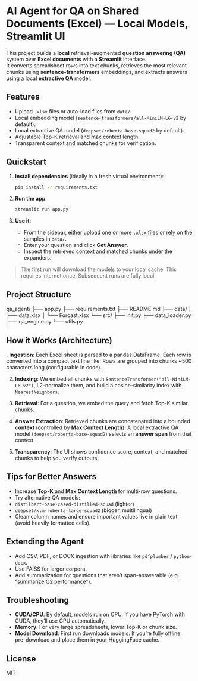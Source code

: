 # AI Agent for QA on Shared Documents (Excel) — Local Models, Streamlit UI

This project builds a **local** retrieval-augmented **question answering (QA)** system over **Excel documents** with a **Streamlit** interface.  
It converts spreadsheet rows into text chunks, retrieves the most relevant chunks using **sentence-transformers** embeddings, and extracts answers using a local **extractive QA** model.

## Features
- Upload `.xlsx` files or auto-load files from `data/`.
- Local embedding model (`sentence-transformers/all-MiniLM-L6-v2` by default).
- Local extractive QA model (`deepset/roberta-base-squad2` by default).
- Adjustable Top-K retrieval and max context length.
- Transparent context and matched chunks for verification.

## Quickstart

1. **Install dependencies** (ideally in a fresh virtual environment):
    ```bash
    pip install -r requirements.txt
    ```

2. **Run the app**:
    ```bash
    streamlit run app.py
    ```

3. **Use it**:
   - From the sidebar, either upload one or more `.xlsx` files or rely on the samples in `data/`.
   - Enter your question and click **Get Answer**.
   - Inspect the retrieved context and matched chunks under the expanders.

> The first run will download the models to your local cache. This requires internet once. Subsequent runs are fully local.
## Project Structure
qa_agent/
├── app.py
├── requirements.txt
├── README.md
├── data/
│ ├── data.xlsx
│ └── Forcast.xlsx
└── src/
├── init.py
├── data_loader.py
├── qa_engine.py
└── utils.py
## How it Works (Architecture)
. **Ingestion**: Each Excel sheet is parsed to a pandas DataFrame. Each row is converted into a compact text line like:
Rows are grouped into chunks ~500 characters long (configurable in code).

2. **Indexing**: We embed all chunks with `SentenceTransformer("all-MiniLM-L6-v2")`, L2-normalize them, and build a cosine-similarity index with `NearestNeighbors`.

3. **Retrieval**: For a question, we embed the query and fetch Top-K similar chunks.

4. **Answer Extraction**: Retrieved chunks are concatenated into a bounded **context** (controlled by **Max Context Length**). A local extractive QA model (`deepset/roberta-base-squad2`) selects an **answer span** from that context.

5. **Transparency**: The UI shows confidence score, context, and matched chunks to help you verify outputs.

## Tips for Better Answers
- Increase **Top-K** and **Max Context Length** for multi-row questions.
- Try alternative QA models:
- `distilbert-base-cased-distilled-squad` (lighter)
- `deepset/xlm-roberta-large-squad2` (bigger, multilingual)
- Clean column names and ensure important values live in plain text (avoid heavily formatted cells).

## Extending the Agent
- Add CSV, PDF, or DOCX ingestion with libraries like `pdfplumber` / `python-docx`.
- Use FAISS for larger corpora.
- Add summarization for questions that aren’t span-answerable (e.g., “summarize Q2 performance”).

## Troubleshooting
- **CUDA/CPU**: By default, models run on CPU. If you have PyTorch with CUDA, they’ll use GPU automatically.
- **Memory**: For very large spreadsheets, lower Top-K or chunk size.
- **Model Download**: First run downloads models. If you’re fully offline, pre-download and place them in your HuggingFace cache.

## License
MIT
